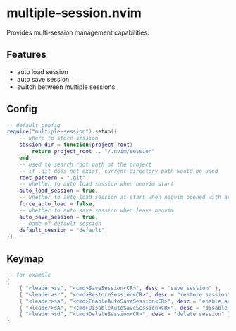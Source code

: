 # multiple-session.nvim

Provides multi-session management capabilities.

## Features

- auto load session
- auto save session
- switch between multiple sessions

## Config

```lua
-- default config
require("multiple-session").setup({
	-- where to store session
	session_dir = function(project_root)
		return project_root .. "/.nvim/session"
	end,
	-- used to search root path of the project
	-- if .git does not exist, current directory path would be used
	root_pattern = ".git",
	-- whether to auto load session when neovim start
	auto_load_session = true,
	-- whether to auto load session at start when neovim opened with args
	force_auto_load = false,
	-- whether to auto save session when leave neovim
	auto_save_session = true,
	-- name of default session
	default_session = "default",
})
```

## Keymap

```lua
-- for example
{
    { "<leader>ss", "<cmd>SaveSession<CR>", desc = "save session" },
    { "<leader>sr", "<cmd>RestoreSession<CR>", desc = "restore session" },
    { "<leader>sa", "<cmd>EnableAutoSaveSession<CR>", desc = "enable auto save session" },
    { "<leader>sA", "<cmd>DisableAutoSaveSession<CR>", desc = "disable auto save session" },
    { "<leader>sd", "<cmd>DeleteSession<CR>", desc = "delete session" },
}
```
